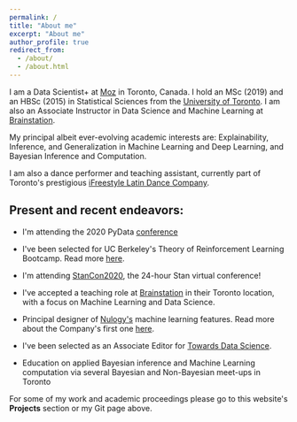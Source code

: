 ```yaml
---
permalink: /
title: "About me"
excerpt: "About me"
author_profile: true
redirect_from:
  - /about/
  - /about.html
---
```


I am a Data Scientist+ at [Moz](https://moz.com/) in Toronto, Canada. I hold an MSc (2019) and an HBSc (2015) in Statistical Sciences from the [University of Toronto](https://www.utoronto.ca/). I am also an Associate Instructor in Data Science and Machine Learning at [Brainstation](https://brainstation.io/).

My principal albeit ever-evolving academic interests are: Explainability, Inference, and Generalization in Machine Learning and Deep Learning, and Bayesian Inference and Computation.

I am also a dance performer and teaching assistant, currently part of Toronto's prestigious [iFreestyle Latin Dance Company](http://www.ifreestyle.ca/).

Present and recent endeavors:
---

* I'm attending the 2020 PyData [conference](https://global.pydata.org/)

* I've been selected for UC Berkeley's Theory of Reinforcement Learning Bootcamp. Read more [here](https://simons.berkeley.edu/workshops/rl-2020-bc).

* I'm attending [StanCon2020](https://www.stancon.mc-stan.org/), the 24-hour Stan virtual conference!

* I've accepted a teaching role at [Brainstation](https://brainstation.io/) in their Toronto location, with a focus on Machine Learning and Data Science.

* Principal designer of [Nulogy's](https://nulogy.com/) machine learning features. Read more about the Company's first one [here](https://ca.finance.yahoo.com/news/nulogy-releases-first-ai-powered-160000637.html).

* I've been selected as an Associate Editor for [Towards Data Science](https://towardsdatascience.com/).

* Education on applied Bayesian inference and Machine Learning computation via several Bayesian and Non-Bayesian meet-ups in Toronto


For some of my work and academic proceedings please go to this website's **Projects** section or my Git page above.
